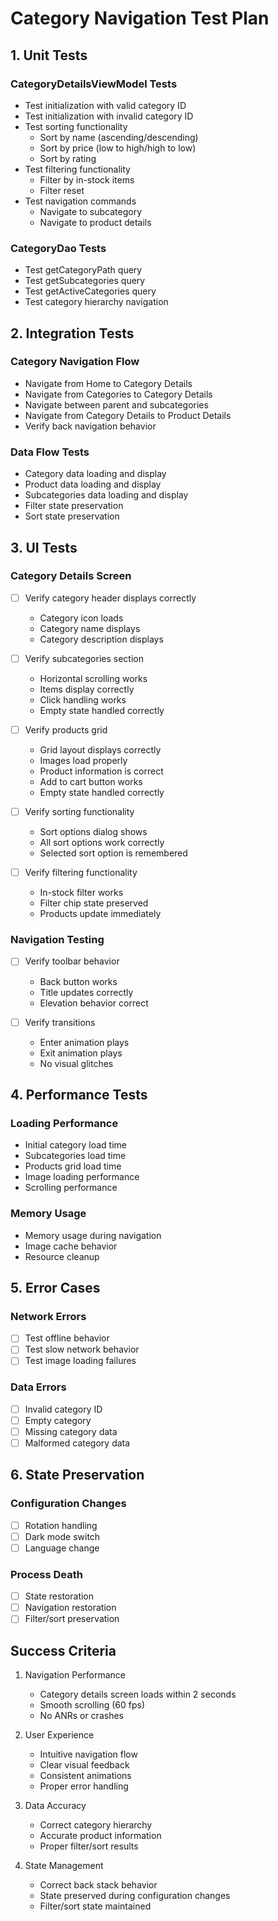 # Category Navigation Test Plan

## 1. Unit Tests

### CategoryDetailsViewModel Tests
- Test initialization with valid category ID
- Test initialization with invalid category ID
- Test sorting functionality
  - Sort by name (ascending/descending)
  - Sort by price (low to high/high to low)
  - Sort by rating
- Test filtering functionality
  - Filter by in-stock items
  - Filter reset
- Test navigation commands
  - Navigate to subcategory
  - Navigate to product details

### CategoryDao Tests
- Test getCategoryPath query
- Test getSubcategories query
- Test getActiveCategories query
- Test category hierarchy navigation

## 2. Integration Tests

### Category Navigation Flow
- Navigate from Home to Category Details
- Navigate from Categories to Category Details
- Navigate between parent and subcategories
- Navigate from Category Details to Product Details
- Verify back navigation behavior

### Data Flow Tests
- Category data loading and display
- Product data loading and display
- Subcategories data loading and display
- Filter state preservation
- Sort state preservation

## 3. UI Tests

### Category Details Screen
- [ ] Verify category header displays correctly
  - Category icon loads
  - Category name displays
  - Category description displays

- [ ] Verify subcategories section
  - Horizontal scrolling works
  - Items display correctly
  - Click handling works
  - Empty state handled correctly

- [ ] Verify products grid
  - Grid layout displays correctly
  - Images load properly
  - Product information is correct
  - Add to cart button works
  - Empty state handled correctly

- [ ] Verify sorting functionality
  - Sort options dialog shows
  - All sort options work correctly
  - Selected sort option is remembered

- [ ] Verify filtering functionality
  - In-stock filter works
  - Filter chip state preserved
  - Products update immediately

### Navigation Testing
- [ ] Verify toolbar behavior
  - Back button works
  - Title updates correctly
  - Elevation behavior correct

- [ ] Verify transitions
  - Enter animation plays
  - Exit animation plays
  - No visual glitches

## 4. Performance Tests

### Loading Performance
- Initial category load time
- Subcategories load time
- Products grid load time
- Image loading performance
- Scrolling performance

### Memory Usage
- Memory usage during navigation
- Image cache behavior
- Resource cleanup

## 5. Error Cases

### Network Errors
- [ ] Test offline behavior
- [ ] Test slow network behavior
- [ ] Test image loading failures

### Data Errors
- [ ] Invalid category ID
- [ ] Empty category
- [ ] Missing category data
- [ ] Malformed category data

## 6. State Preservation

### Configuration Changes
- [ ] Rotation handling
- [ ] Dark mode switch
- [ ] Language change

### Process Death
- [ ] State restoration
- [ ] Navigation restoration
- [ ] Filter/sort preservation

## Success Criteria

1. Navigation Performance
   - Category details screen loads within 2 seconds
   - Smooth scrolling (60 fps)
   - No ANRs or crashes

2. User Experience
   - Intuitive navigation flow
   - Clear visual feedback
   - Consistent animations
   - Proper error handling

3. Data Accuracy
   - Correct category hierarchy
   - Accurate product information
   - Proper filter/sort results

4. State Management
   - Correct back stack behavior
   - State preserved during configuration changes
   - Filter/sort state maintained